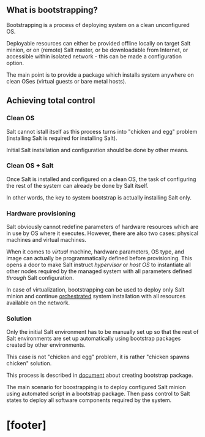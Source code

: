 
## What is bootstrapping? ##

Bootstrapping is a process of deploying system on a clean unconfigured OS.

Deployable resources can either be provided offline locally
on target Salt minion, or on (remote) Salt master, or be downloadable
from Internet, or accessible within isolated network - this can be made
a configuration option.

The main point is to provide a package which installs system
anywhere on clean OSes (virtual guests or bare metal hosts).

## Achieving total control ##

### Clean OS ###

Salt cannot istall itself as this process turns
into "chicken and egg" problem
(installing Salt is required for installing Salt).

Initial Salt installation and configuration should be done by other means.

### Clean OS + Salt ###

Once Salt is installed and configured on a clean OS, the task of
configuring the rest of the system can already be done by Salt itself.

In other words, the key to system bootstrap is actually installing Salt only.

### Hardware provisioning ###

Salt obviously cannot redefine parameters of hardware resources which are
in use by OS where it executes. However, there are also two cases:
physical machines and virtual machines.

When it comes to _virtual_ machine, hardware parameters, OS type, and image
can actually be programmatically defined before provisioning. This opens
a door to make Salt instruct _hypervisor_ or _host OS_ to instantiate all
other nodes required by the managed system with all parameters defined
_through_ Salt configuration.

In case of virtualization, bootstrapping can be used to deploy only Salt
minion and continue [orchestrated](orchestration.md) system installation
with all resources available on the network.

### Solution ###

Only the initial Salt environment has to be manually set up
so that the rest of Salt environments are set up automatically using
bootstrap packages created by other environments.

This case is not "chicken and egg" problem,
it is rather "chicken spawns chicken" solution.

This process is described in [document][3] about creating bootstrap package.

The main scenario for boostrapping is to deploy configured Salt minion using
automated script in a bootstrap package. Then pass control to Salt states to
deploy all software components required by the system.

# [footer] #

[1]: https://en.wikipedia.org/wiki/Template_method_pattern
[2]: https://en.wikipedia.org/wiki/Factory_method_pattern
[3]: docs/bootstrap/create_package.md

[13]: #offline-minion-installer
[14]: #initial-online-node

[20]: docs/pillars/common/registered_content_config/URI_prefix/readme.md

[30]: http://docs.saltstack.com/en/latest/ref/configuration/master.html#auto-accept

